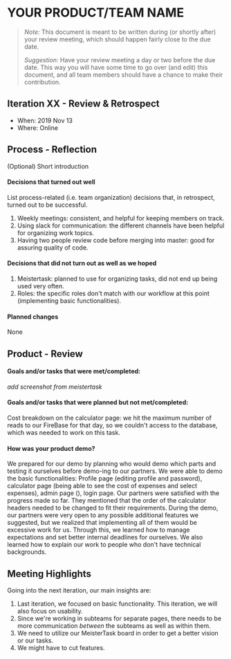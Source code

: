# YOUR PRODUCT/TEAM NAME

 > _Note:_ This document is meant to be written during (or shortly after) your review meeting, which should happen fairly close to the due date.      
 >      
 > _Suggestion:_ Have your review meeting a day or two before the due date. This way you will have some time to go over (and edit) this document, and all team members should have a chance to make their contribution.


## Iteration XX - Review & Retrospect

 * When: 2019 Nov 13
 * Where: Online

## Process - Reflection

(Optional) Short introduction

#### Decisions that turned out well

List process-related (i.e. team organization) decisions that, in retrospect, turned out to be successful.

 1. Weekly meetings: consistent, and helpful for keeping members on track.
 2. Using slack for communication: the different channels have been helpful for organizing work topics.
 3. Having two people review code before merging into master: good for assuring quality of code.


#### Decisions that did not turn out as well as we hoped

 1. Meistertask: planned to use for organizing tasks, did not end up being used very often.
 2. Roles: the specific roles don't match with our workflow at this point (implementing basic functionalities).

#### Planned changes

 None

## Product - Review

#### Goals and/or tasks that were met/completed:

 *add screenshot from meistertask*

#### Goals and/or tasks that were planned but not met/completed:

 Cost breakdown on the calculator page: we hit the maximum number of reads to our FireBase for that day, so we couldn't access to the database, which was needed to work on this task.

#### How was your product demo?
 
 We prepared for our demo by planning who would demo which parts and testing it ourselves before demo-ing to our partners. We were able to demo the basic functionalities: Profile page (editing profile and password), calculator page (being able to see the cost of expenses and select expenses), admin page (), login page. Our partners were satisfied with the progress made so far. They mentioned that the order of the calculator headers needed to be changed to fit their requirements. During the demo, our partners were very open to any possible additional features we suggested, but we realized that implementing all of them would be excessive work for us. Through this, we learned how to manage expectations and set better internal deadlines for ourselves. We also learned how to explain our work to people who don't have technical backgrounds.

## Meeting Highlights

Going into the next iteration, our main insights are:
 1. Last iteration, we focused on basic functionality. This iteration, we will also focus on usability.
 2. Since we're working in subteams for separate pages, there needs to be more communication *between* the subteams as well as within them.
 3. We need to utilize our MeisterTask board in order to get a better vision or our tasks.
 4. We might have to cut features.
